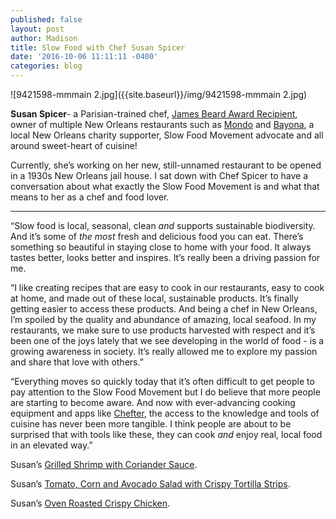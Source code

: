 ```yaml
---
published: false
layout: post
author: Madison
title: Slow Food with Chef Susan Spicer
date: '2016-10-06 11:11:11 -0400'
categories: blog
---
```

![9421598-mmmain 2.jpg]({{site.baseurl}}/img/9421598-mmmain 2.jpg)

**Susan Spicer**- a Parisian-trained chef, [James Beard Award Recipient](https://www.jamesbeard.org/chef/susan-spicer), owner of multiple New Orleans restaurants such as [Mondo](http://mondoneworleans.com/) and [Bayona](http://www.bayona.com/), a local New Orleans charity supporter, Slow Food Movement advocate and all around sweet-heart of cuisine! 

Currently, she’s working on her new, still-unnamed restaurant to be opened in a 1930s New Orleans jail house. I sat down with Chef Spicer to have a conversation about what exactly the Slow Food Movement is and what that means to her as a chef and food lover.

***

“Slow food is local, seasonal, clean _and_ supports sustainable biodiversity. And it’s some of _the most_ fresh and delicious food you can eat. There’s something so beautiful in staying close to home with your food. It always tastes better, looks better and inspires. It’s really been a driving passion for me. 

“I like creating recipes that are easy to cook in our restaurants, easy to cook at home, and made out of these local, sustainable products. It’s finally getting easier to access these products. And being a chef in New Orleans, I’m spoiled by the quality and abundance of amazing, local seafood. In my restaurants, we make sure to use products harvested with respect and it’s been one of the joys lately that we see developing in the world of food - is a growing awareness in society. It’s really allowed me to explore my passion and share that love with others.”

“Everything moves so quickly today that it’s often difficult to get people to pay attention to the Slow Food Movement but I do believe that more people are starting to become aware. And now with ever-advancing cooking equipment and apps like [Chefter](https://itunes.apple.com/app/apple-store/id1083651067?mt=8), the access to the knowledge and tools of cuisine has never been more tangible. I think people are about to be surprised that with tools like these, they can cook _and_ enjoy real, local food in an elevated way.” 

Susan’s [Grilled Shrimp with Coriander Sauce](https://recipes.chefter.com/g3yts). 

Susan’s [Tomato, Corn and Avocado Salad with Crispy Tortilla Strips](https://recipes.chefter.com/g3zdc).

Susan’s [Oven Roasted Crispy Chicken](https://recipes.chefter.com/g3zd1).
